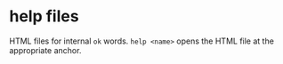 # help files

HTML files for internal `ok` words. `help <name>` opens the HTML file at the appropriate anchor.
